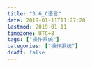 ```yaml
---
title: "3.6_C语言"
date: 2019-01-11T11:27:28
lastmod: 2019-01-11
timezone: UTC+8
tags: ["操作系统"]
categories: ["操作系统"]
draft: false
---
```


